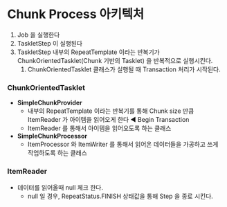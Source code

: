 # Chunk Process 아키텍처

1. Job 을 실행한다
2. TaskletStep 이 실행된다
3. TaskletStep 내부의 RepeatTemplate 이라는 반복기가 ChunkOrientedTasklet(Chunk 기반의 Tasklet) 을 반복적으로 실행시킨다.
    1. ChunkOrientedTasklet 클래스가 실행될 때 Transaction 처리가 시작된다.

### ChunkOrientedTasklet

- **SimpleChunkProvider**
    - 내부의 RepeatTemplate 이라는 반복기를 통해 Chunk size 만큼 ItemReader 가 아이템을 읽어오게 한다 ◀️ Begin Transaction
    - ItemReader 를 통해서 아이템을 읽어오도록 하는 클래스
- **SimpleChunkProcessor**
    - ItemProcessor 와 ItemWriter 를 통해서 읽어온 데이터들을 가공하고 쓰게 작업하도록 하는 클래스

### ItemReader

- 데이터를 읽어올때 null 체크 한다.
    - null 일 경우, RepeatStatus.FINISH 상태값을 통해 Step 을 종료 시킨다.